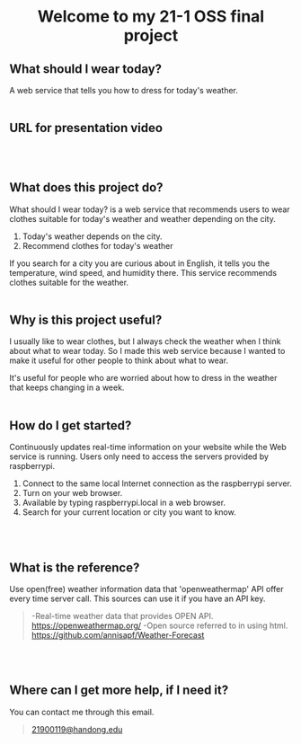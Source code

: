 
<h1 align="center">Welcome to my 21-1 OSS final project</h1>

## What should I wear today?
A web service that tells you how to dress for today's weather.
<br>
<br>

## URL for presentation video
> 
<br>
<br>

## What does this project do?
What should I wear today? is a web service that recommends users to wear clothes suitable for today's weather and weather depending on the city.

1. Today's weather depends on the city.
2. Recommend clothes for today's weather

If you search for a city you are curious about in English, it tells you the temperature, wind speed, and humidity there.
This service recommends clothes suitable for the weather.
<br>
<br>

## Why is this project useful?
I usually like to wear clothes, but I always check the weather when I think about what to wear today.
So I made this web service because I wanted to make it useful for other people to think about what to wear.

It's useful for people who are worried about how to dress in the weather that keeps changing in a week.
<br>
<br>

## How do I get started?
Continuously updates real-time information on your website while the Web service is running. 
Users only need to access the servers provided by raspberrypi.

1. Connect to the same local Internet connection as the raspberrypi server.
2. Turn on your web browser.
3. Available by typing raspberrypi.local in a web browser.
4. Search for your current location or city you want to know.
<br>
<br>

## What is the reference?
Use open(free) weather information data that 'openweathermap' API offer every time server call.
This sources can use it if you have an API key.

>-Real-time weather data that provides OPEN API.
>https://openweathermap.org/
>-Open source referred to in using html.
>https://github.com/annisapf/Weather-Forecast
<br>
<br>

## Where can I get more help, if I need it?
You can contact me through this email.
>21900119@handong.edu
<br>
<br>
